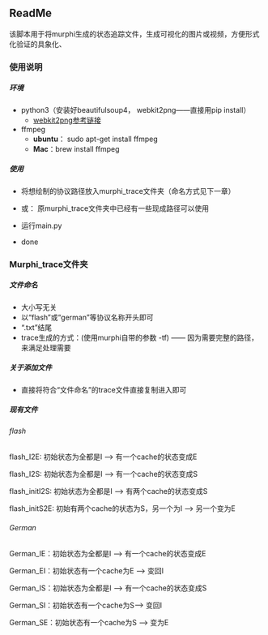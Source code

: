 ## ReadMe

该脚本用于将murphi生成的状态追踪文件，生成可视化的图片或视频，方便形式化验证的具象化、

### 使用说明

##### 环境

- python3（安装好beautifulsoup4， webkit2png——直接用pip install）
  - [webkit2png参考链接](https://github.com/adamn/python-webkit2png)
- ffmpeg
  - **ubuntu**： sudo apt-get install ffmpeg  
  - **Mac**：brew install ffmpeg

##### 使用

- 将想绘制的协议路径放入murphi_trace文件夹（命名方式见下一章）
- 或： 原murphi_trace文件夹中已经有一些现成路径可以使用


- 运行main.py
- done

### Murphi_trace文件夹

##### 文件命名

- 大小写无关
- 以“flash”或“german”等协议名称开头即可
- “.txt”结尾
- trace生成的方式：(使用murphi自带的参数 -tf) —— 因为需要完整的路径，来满足处理需要

##### 关于添加文件

- 直接将符合“文件命名”的trace文件直接复制进入即可

##### 现有文件

###### flash

flash_I2E: 初始状态为全都是I —> 有一个cache的状态变成E

flash_I2S: 初始状态为全都是I —> 有一个cache的状态变成S

flash_initI2S: 初始状态为全都是I —> 有两个cache的状态变成S

flash_initS2E: 初始有两个cache的状态为S，另一个为I —> 另一个变为E



###### German

German_IE：初始状态为全都是I —> 有一个cache的状态变成E

German_EI：初始状态有一个cache为E —> 变回I



German_IS：初始状态为全都是I —> 有一个cache的状态变成S

German_SI：初始状态有一个cache为S—> 变回I



German_SE：初始状态有一个cache为S —> 变为E



